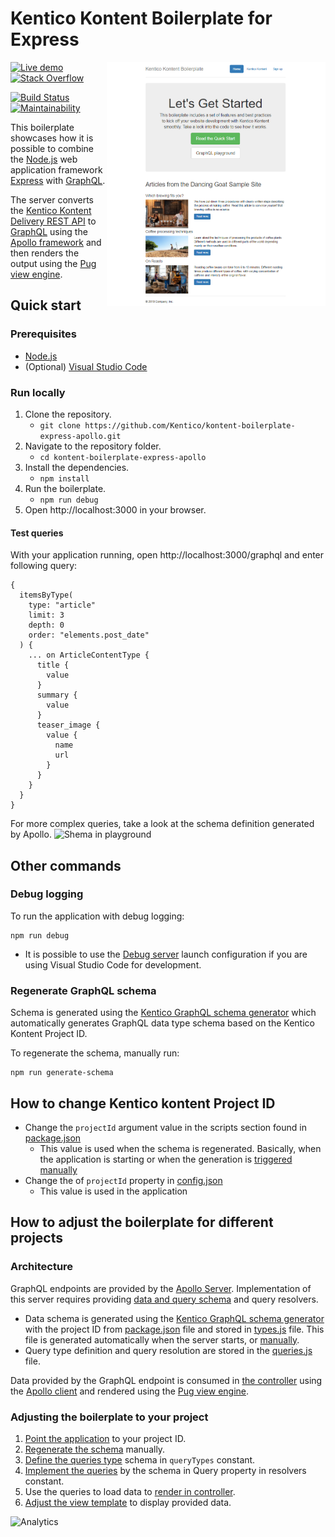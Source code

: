 # Kentico Kontent Boilerplate for Express

[<img align="right" src="/docs/assets/template_thumbnail.png" alt="Boilerplate screenshot" width=350 />](https://kontent-boilerplate-apollo.herokuapp.com)

[![Live demo](https://img.shields.io/badge/-Live%20Demo-brightgreen.svg)](https://kontent-boilerplate-apollo.herokuapp.com/)
[![Stack Overflow](https://img.shields.io/badge/Stack%20Overflow-ASK%20NOW-FE7A16.svg?logo=stackoverflow&logoColor=white)](https://stackoverflow.com/tags/kentico-kontent)

[![Build Status](https://api.travis-ci.com/Kentico/kontent-boilerplate-express-apollo.svg?branch=master)](https://travis-ci.com/Kentico/kontent-boilerplate-express-apollo)
[![Maintainability](https://api.codeclimate.com/v1/badges/01dee6f2cdaf57755707/maintainability)](https://codeclimate.com/github/Kentico/kontent-boilerplate-express-apollo/maintainability)

This boilerplate showcases how it is possible to combine the [Node.js](https://nodejs.org/en/) web application framework [Express](https://expressjs.com/) with [GraphQL](https://graphql.org/).

The server converts the [Kentico Kontent Delivery REST API](https://docs.kontent.ai/reference/kentico-kontent-apis-overview) to [GraphQL](https://graphql.org/) using the [Apollo framework](https://www.apollographql.com/) and then renders the output using the [Pug view engine](https://pugjs.org/).

## Quick start

### Prerequisites

* [Node.js](https://nodejs.org/en/download/)
* (Optional) [Visual Studio Code](https://code.visualstudio.com/)

### Run locally

1. Clone the repository.
   * `git clone https://github.com/Kentico/kontent-boilerplate-express-apollo.git`
2. Navigate to the repository folder.
   * `cd kontent-boilerplate-express-apollo`
3. Install the dependencies.
   * `npm install`
4. Run the boilerplate.
   * `npm run debug`
5. Open http://localhost:3000 in your browser.

#### Test queries

With your application running, open http://localhost:3000/graphql and enter following query:

```gql
{
  itemsByType(
    type: "article"
    limit: 3
    depth: 0
    order: "elements.post_date"
  ) {
    ... on ArticleContentType {
      title {
        value
      }
      summary {
        value
      }
      teaser_image {
        value {
          name
          url
        }
      }
    }
  }
}
```

For more complex queries, take a look at the schema definition generated by Apollo.
<img alt="Shema in playground" src="/docs/assets/schema.png" width="300">

## Other commands

### Debug logging

To run the application with debug logging:
```
npm run debug
```

* It is possible to use the [Debug server](https://github.com/Kentico/kontent-boilerplate-express-apollo/blob/master/.vscode/launch.json#L10) launch configuration if you are using Visual Studio Code for development.

### Regenerate GraphQL schema

Schema is generated using the [Kentico GraphQL schema generator](https://www.npmjs.com/package/@kentico/kontent-schema-generator-graphql) which automatically generates GraphQL data type schema based on the Kentico Kontent Project ID.

To regenerate the schema, manually run:
```
npm run generate-schema
```

## How to change Kentico kontent Project ID

* Change the `projectId` argument value in the scripts section found in [package.json](https://github.com/Kentico/kontent-boilerplate-express-apollo/blob/master/package.json#L8)
    * This value is used when the schema is regenerated. Basically, when the application is starting or when the generation is [triggered manually](#Regenerate-GraphQL-schema)
* Change the of `projectId` property in [config.json](https://github.com/Kentico/kontent-boilerplate-express-apollo/blob/master/config.json)
   * This value is used in the application

## How to adjust the boilerplate for different projects

### Architecture

GraphQL endpoints are provided by the  [Apollo Server](https://www.apollographql.com/docs/apollo-server). Implementation of this server requires providing [data and query schema](https://www.apollographql.com/docs/apollo-server/essentials/schema.html) and query resolvers.

* Data schema is generated using the [Kentico GraphQL schema generator](https://www.npmjs.com/package/kentico-kontent-graphql-schema-generator) with the project ID from [package.json](https://github.com/Kentico/kontent-boilerplate-express-apollo/blob/master/package.json#L8) file and stored in [types.js](https://github.com/Kentico/kontent-boilerplate-express-apollo/blob/master/graphQL/types.js) file. This file is generated automatically when the server starts, or [manually](#Regenerate-GraphQL-schema).
* Query type definition and query resolution are stored in the [queries.js](https://github.com/Kentico/kontent-boilerplate-express-apollo/blob/master/graphQL/queries.js) file.

Data provided by the GraphQL endpoint is consumed in [the controller](https://github.com/Kentico/kontent-boilerplate-express-apollo/blob/master/routes/index.js#L9) using the [Apollo client](https://www.apollographql.com/docs/react/) and rendered using the [Pug view engine](https://pugjs.org/).

### Adjusting the boilerplate to your project

1. [Point the application](#How-to-adjust-the-boilerplate-for-different-projects) to your project ID.
2. [Regenerate the schema](#Regenerate-GraphQL-schema) manually.
3. [Define the queries type](https://github.com/Kentico/kontent-boilerplate-express-apollo/blob/master/graphQL/queries.js#L5) schema in `queryTypes` constant.
4. [Implement the queries](https://github.com/Kentico/kontent-boilerplate-express-apollo/blob/master/graphQL/queries.js#L24) by the schema in Query property in resolvers constant.
5. Use the queries to load data to [render in controller](https://github.com/Kentico/kontent-boilerplate-express-apollo/blob/master/routes/index.js).
6. [Adjust the view template](https://github.com/Kentico/kontent-boilerplate-express-apollo/blob/master/views/index.pug) to display provided data.

![Analytics](https://kentico-ga-beacon.azurewebsites.net/api/UA-69014260-4/Kentico/kontent-boilerplate-express-apollo?pixel)
